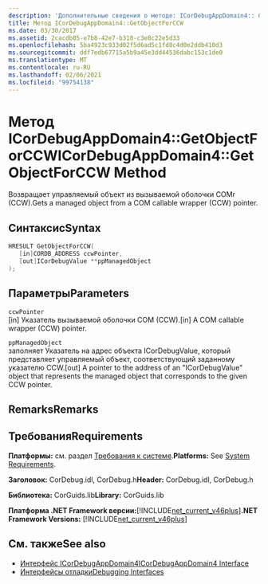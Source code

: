 ```yaml
---
description: 'Дополнительные сведения о методе: ICorDebugAppDomain4:: GetObjectForCCW'
title: Метод ICorDebugAppDomain4::GetObjectForCCW
ms.date: 03/30/2017
ms.assetid: 2cacdb85-e7b8-42e7-b310-c3e8c22e5d33
ms.openlocfilehash: 5ba4923c933d02f5d6ad5c1fd8c4d0e2ddb410d3
ms.sourcegitcommit: ddf7edb67715a5b9a45e3dd44536dabc153c1de0
ms.translationtype: MT
ms.contentlocale: ru-RU
ms.lasthandoff: 02/06/2021
ms.locfileid: "99754138"
---
```

# <a name="icordebugappdomain4getobjectforccw-method"></a><span data-ttu-id="6742d-103">Метод ICorDebugAppDomain4::GetObjectForCCW</span><span class="sxs-lookup"><span data-stu-id="6742d-103">ICorDebugAppDomain4::GetObjectForCCW Method</span></span>

<span data-ttu-id="6742d-104">Возвращает управляемый объект из вызываемой оболочки COMr (CCW).</span><span class="sxs-lookup"><span data-stu-id="6742d-104">Gets a managed object from a COM callable wrapper (CCW) pointer.</span></span>  
  
## <a name="syntax"></a><span data-ttu-id="6742d-105">Синтаксис</span><span class="sxs-lookup"><span data-stu-id="6742d-105">Syntax</span></span>  
  
```cpp  
HRESULT GetObjectForCCW(  
   [in]CORDB_ADDRESS ccwPointer,
   [out]ICorDebugValue **ppManagedObject  
);  
```  
  
## <a name="parameters"></a><span data-ttu-id="6742d-106">Параметры</span><span class="sxs-lookup"><span data-stu-id="6742d-106">Parameters</span></span>  

 `ccwPointer`  
 <span data-ttu-id="6742d-107">[in] Указатель вызываемой оболочки COM (CCW).</span><span class="sxs-lookup"><span data-stu-id="6742d-107">[in] A COM callable wrapper (CCW) pointer.</span></span>  
  
 `ppManagedObject`  
 <span data-ttu-id="6742d-108">заполняет Указатель на адрес объекта ICorDebugValue, который представляет управляемый объект, соответствующий заданному указателю CCW.</span><span class="sxs-lookup"><span data-stu-id="6742d-108">[out] A pointer to the address of an "ICorDebugValue" object that represents the managed object that corresponds to the given CCW pointer.</span></span>  
  
## <a name="remarks"></a><span data-ttu-id="6742d-109">Remarks</span><span class="sxs-lookup"><span data-stu-id="6742d-109">Remarks</span></span>  
  
## <a name="requirements"></a><span data-ttu-id="6742d-110">Требования</span><span class="sxs-lookup"><span data-stu-id="6742d-110">Requirements</span></span>  

 <span data-ttu-id="6742d-111">**Платформы:** см. раздел [Требования к системе](../../get-started/system-requirements.md).</span><span class="sxs-lookup"><span data-stu-id="6742d-111">**Platforms:** See [System Requirements](../../get-started/system-requirements.md).</span></span>  
  
 <span data-ttu-id="6742d-112">**Заголовок:** CorDebug.idl, CorDebug.h</span><span class="sxs-lookup"><span data-stu-id="6742d-112">**Header:** CorDebug.idl, CorDebug.h</span></span>  
  
 <span data-ttu-id="6742d-113">**Библиотека:** CorGuids.lib</span><span class="sxs-lookup"><span data-stu-id="6742d-113">**Library:** CorGuids.lib</span></span>  
  
 <span data-ttu-id="6742d-114">**Платформа .NET Framework версии:**[!INCLUDE[net_current_v46plus](../../../../includes/net-current-v46plus-md.md)]</span><span class="sxs-lookup"><span data-stu-id="6742d-114">**.NET Framework Versions:** [!INCLUDE[net_current_v46plus](../../../../includes/net-current-v46plus-md.md)]</span></span>  
  
## <a name="see-also"></a><span data-ttu-id="6742d-115">См. также</span><span class="sxs-lookup"><span data-stu-id="6742d-115">See also</span></span>

- [<span data-ttu-id="6742d-116">Интерфейс ICorDebugAppDomain4</span><span class="sxs-lookup"><span data-stu-id="6742d-116">ICorDebugAppDomain4 Interface</span></span>](icordebugappdomain4-interface.md)
- [<span data-ttu-id="6742d-117">Интерфейсы отладки</span><span class="sxs-lookup"><span data-stu-id="6742d-117">Debugging Interfaces</span></span>](debugging-interfaces.md)
